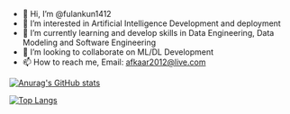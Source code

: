 - 👋 Hi, I’m @fulankun1412
- 👀 I’m interested in Artificial Intelligence Development and deployment 
- 🌱 I’m currently learning and develop skills in Data Engineering, Data Modeling and Software Engineering
- 💞️ I’m looking to collaborate on ML/DL Development
- 📫 How to reach me, Email: afkaar2012@live.com

[![Anurag's GitHub stats](https://github-readme-stats.vercel.app/api?username=fulankun1412)](https://github.com/anuraghazra/github-readme-stats)

[![Top Langs](https://github-readme-stats.vercel.app/api/top-langs/?username=fulankun1412)](https://github.com/anuraghazra/github-readme-stats)
<!---
fulankun1412/fulankun1412 is a ✨ special ✨ repository because its `README.md` (this file) appears on your GitHub profile.
You can click the Preview link to take a look at your changes.
--->

